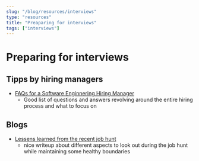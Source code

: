 ```yaml
---
slug: "/blog/resources/interviews"
type: "resources"
title: "Preaparing for interviews"
tags: ["interviews"]
---
```


# Preparing for interviews

## Tipps by hiring managers

- [FAQs for a Software Enginnering Hiring Manager](https://blog.alishahnovin.com/2022/07/faqs-of-software-engineering-hiring.html?m=1)
  - Good list of questions and answers revolving around the entire hiring process and what to focus on

## Blogs

- [Lessens learned from the recent job hunt](https://www.jvt.me/posts/2022/05/02/lessons-learned-job-hunt/)
  - nice writeup about different aspects to look out during the job hunt while maintaining some healthy boundaries
